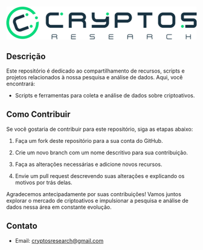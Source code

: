 ![Descrição da imagem](logo.png)

## Descrição
Este repositório é dedicado ao compartilhamento de recursos, scripts e projetos relacionados à nossa pesquisa e análise de dados. Aqui, você encontrará:

- Scripts e ferramentas para coleta e análise de dados sobre criptoativos.

## Como Contribuir

Se você gostaria de contribuir para este repositório, siga as etapas abaixo:

1. Faça um fork deste repositório para a sua conta do GitHub.

2. Crie um novo branch com um nome descritivo para sua contribuição.

3. Faça as alterações necessárias e adicione novos recursos.

4. Envie um pull request descrevendo suas alterações e explicando os motivos por trás delas.

Agradecemos antecipadamente por suas contribuições! Vamos juntos explorar o mercado de criptoativos e impulsionar a pesquisa e análise de dados nessa área em constante evolução.

## Contato

- Email: cryptosresearch@gmail.com
